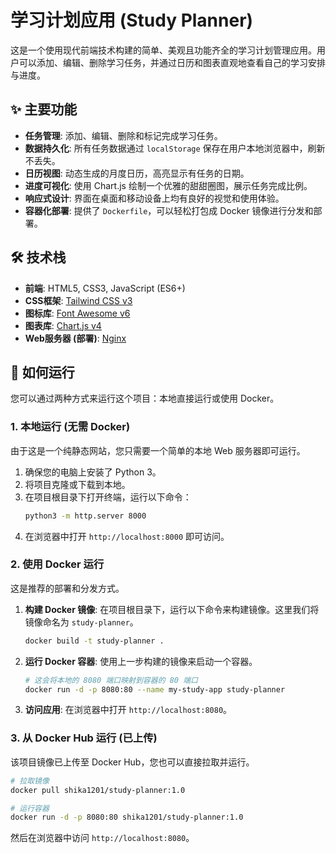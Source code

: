 # 学习计划应用 (Study Planner)

这是一个使用现代前端技术构建的简单、美观且功能齐全的学习计划管理应用。用户可以添加、编辑、删除学习任务，并通过日历和图表直观地查看自己的学习安排与进度。

## ✨ 主要功能

- **任务管理**: 添加、编辑、删除和标记完成学习任务。
- **数据持久化**: 所有任务数据通过 `localStorage` 保存在用户本地浏览器中，刷新不丢失。
- **日历视图**: 动态生成的月度日历，高亮显示有任务的日期。
- **进度可视化**: 使用 Chart.js 绘制一个优雅的甜甜圈图，展示任务完成比例。
- **响应式设计**: 界面在桌面和移动设备上均有良好的视觉和使用体验。
- **容器化部署**: 提供了 `Dockerfile`，可以轻松打包成 Docker 镜像进行分发和部署。

## 🛠️ 技术栈

- **前端**: HTML5, CSS3, JavaScript (ES6+)
- **CSS框架**: [Tailwind CSS v3](https://tailwindcss.com/)
- **图标库**: [Font Awesome v6](https://fontawesome.com/)
- **图表库**: [Chart.js v4](https://www.chartjs.org/)
- **Web服务器 (部署)**: [Nginx](https://www.nginx.com/)

## 🚀 如何运行

您可以通过两种方式来运行这个项目：本地直接运行或使用 Docker。

### 1. 本地运行 (无需 Docker)

由于这是一个纯静态网站，您只需要一个简单的本地 Web 服务器即可运行。

1.  确保您的电脑上安装了 Python 3。
2.  将项目克隆或下载到本地。
3.  在项目根目录下打开终端，运行以下命令：
    ```bash
    python3 -m http.server 8000
    ```
4.  在浏览器中打开 `http://localhost:8000` 即可访问。

### 2. 使用 Docker 运行

这是推荐的部署和分发方式。

1.  **构建 Docker 镜像**:
    在项目根目录下，运行以下命令来构建镜像。这里我们将镜像命名为 `study-planner`。
    ```bash
    docker build -t study-planner .
    ```

2.  **运行 Docker 容器**:
    使用上一步构建的镜像来启动一个容器。
    ```bash
    # 这会将本地的 8080 端口映射到容器的 80 端口
    docker run -d -p 8080:80 --name my-study-app study-planner
    ```

3.  **访问应用**:
    在浏览器中打开 `http://localhost:8080`。

### 3. 从 Docker Hub 运行 (已上传)
该项目镜像已上传至 Docker Hub，您也可以直接拉取并运行。
```bash
# 拉取镜像
docker pull shika1201/study-planner:1.0

# 运行容器
docker run -d -p 8080:80 shika1201/study-planner:1.0
```
然后在浏览器中访问 `http://localhost:8080`。